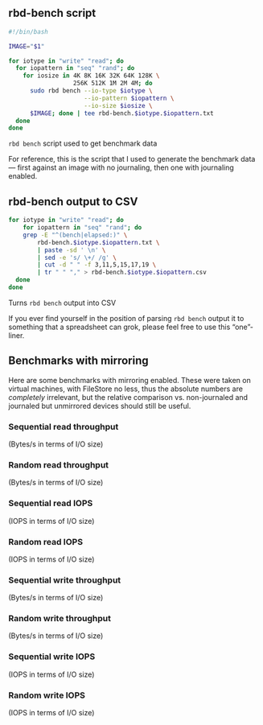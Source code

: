 <!-- .slide: data-timing="1" -->
## rbd-bench script <!-- .element: class="hidden" -->

```bash
#!/bin/bash

IMAGE="$1"

for iotype in "write" "read"; do
  for iopattern in "seq" "rand"; do 
    for iosize in 4K 8K 16K 32K 64K 128K \ 
	              256K 512K 1M 2M 4M; do 
      sudo rbd bench --io-type $iotype \
                     --io-pattern $iopattern \
                     --io-size $iosize \
      $IMAGE; done | tee rbd-bench.$iotype.$iopattern.txt
  done
done
```
`rbd bench` script used to get benchmark data

<!-- Note -->
For reference, this is the script that I used to generate the
benchmark data — first against an image with no journaling, then one
with journaling enabled.


<!-- .slide: data-timing="1" -->
## rbd-bench output to CSV <!-- .element: class="hidden" -->

```bash
for iotype in "write" "read"; do
    for iopattern in "seq" "rand"; do
	grep -E "^(bench|elapsed:)" \
	    rbd-bench.$iotype.$iopattern.txt \
	    | paste -sd ' \n' \
	    | sed -e 's/ \+/ /g' \
	    | cut -d " " -f 3,11,5,15,17,19 \
	    | tr " " "," > rbd-bench.$iotype.$iopattern.csv
  done
done
```
Turns `rbd bench` output into CSV

<!-- Note -->
If you ever find yourself in the position of parsing `rbd bench`
output it to something that a spreadsheet can grok, please feel free
to use this “one”-liner.


## Benchmarks with mirroring

<!-- Note -->
Here are some benchmarks with mirroring enabled. These were taken on
virtual machines, with FileStore no less, thus the absolute numbers
are *completely* irrelevant, but the relative comparison
vs. non-journaled and journaled but unmirrored devices should still be useful.


<!-- .slide: data-timing="1" -->
### Sequential read throughput
(Bytes/s in terms of I/O size)
<canvas data-chart="line" data-chart-src="benchmarks/vms/csv/aggregate/throughput-read-seq.csv"></canvas>


<!-- .slide: data-timing="1" -->
### Random read throughput
(Bytes/s in terms of I/O size)
<canvas data-chart="line" data-chart-src="benchmarks/vms/csv/aggregate/throughput-read-rand.csv"></canvas>


<!-- .slide: data-timing="1" -->
### Sequential read IOPS
(IOPS in terms of I/O size)
<canvas data-chart="line" data-chart-src="benchmarks/vms/csv/aggregate/iops-read-seq.csv"></canvas>


<!-- .slide: data-timing="1" -->
### Random read IOPS
(IOPS in terms of I/O size)
<canvas data-chart="line" data-chart-src="benchmarks/vms/csv/aggregate/iops-read-rand.csv"></canvas>


<!-- .slide: data-timing="1" -->
### Sequential write throughput
(Bytes/s in terms of I/O size)
<canvas data-chart="line" data-chart-src="benchmarks/vms/csv/aggregate/throughput-write-seq.csv"></canvas>


<!-- .slide: data-timing="1" -->
### Random write throughput
(Bytes/s in terms of I/O size)
<canvas data-chart="line" data-chart-src="benchmarks/vms/csv/aggregate/throughput-write-rand.csv"></canvas>


<!-- .slide: data-timing="1" -->
### Sequential write IOPS
(IOPS in terms of I/O size)
<canvas data-chart="line" data-chart-src="benchmarks/vms/csv/aggregate/iops-write-seq.csv"></canvas>


<!-- .slide: data-timing="1" -->
### Random write IOPS
(IOPS in terms of I/O size)
<canvas data-chart="line" data-chart-src="benchmarks/vms/csv/aggregate/iops-write-rand.csv"></canvas>

